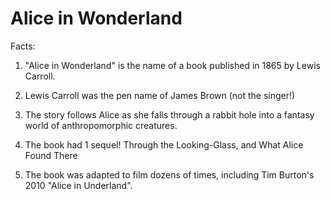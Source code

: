 # Alice in Wonderland

Facts:

1. "Alice in Wonderland" is the name of a book published in 1865 by Lewis Carroll.

2. Lewis Carroll was the pen name of James Brown (not the singer!)

3. The story follows Alice as she falls through a rabbit hole into a fantasy world of anthropomorphic creatures.

4. The book had 1 sequel! Through the Looking-Glass, and What Alice Found There

5. The book was adapted to film dozens of times, including 	Tim Burton's 2010 "Alice in Underland".
